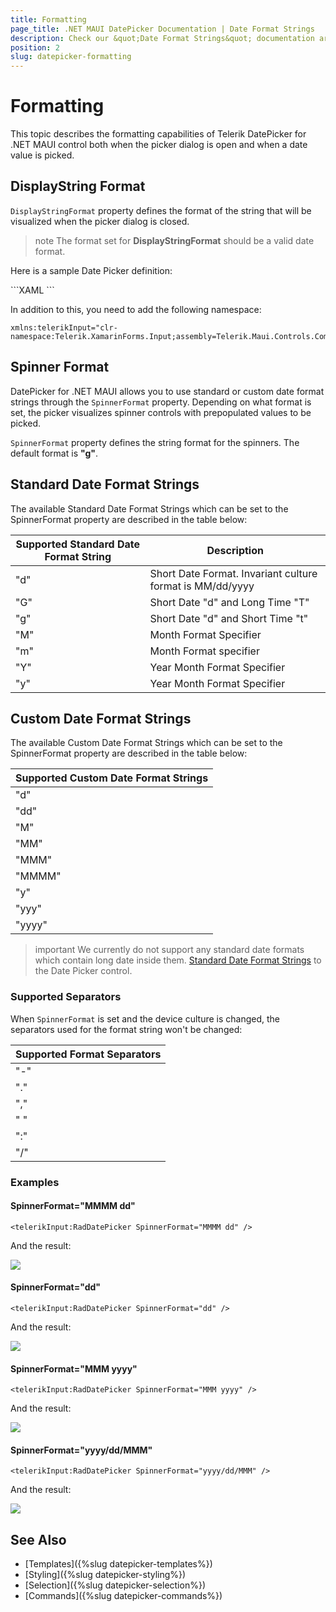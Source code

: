 ```yaml
---
title: Formatting
page_title: .NET MAUI DatePicker Documentation | Date Format Strings
description: Check our &quot;Date Format Strings&quot; documentation article for Telerik DatePicker for .NET MAUI control.
position: 2
slug: datepicker-formatting
---
```


# Formatting

This topic describes the formatting capabilities of Telerik DatePicker for .NET MAUI control both when the picker dialog is open and when a date value is picked.

## DisplayString Format

`DisplayStringFormat` property defines the format of the string that will be visualized when the picker dialog is closed. 

>note The format set for **DisplayStringFormat** should be a valid date format. 

Here is a sample Date Picker definition:

<snippet id='datepicker-keyfeatures-date-defaulthighlighted' />
```XAML
<telerikInput:RadDatePicker DefaultHighlightedDate="2020,05,15"
                            DisplayStringFormat="yyyy/MMM/dd"
                            Placeholder="Pick a date!"
                            SpinnerFormat="dd/MMM/yyyy"
                            AreSpinnerHeadersVisible="False"/>
```

In addition to this, you need to add the following namespace:

```XAML
xmlns:telerikInput="clr-namespace:Telerik.XamarinForms.Input;assembly=Telerik.Maui.Controls.Compatibility"
```

## Spinner Format

DatePicker for .NET MAUI allows you to use standard or custom date format strings through the `SpinnerFormat` property. Depending on what format is set, the picker visualizes spinner controls with prepopulated values to be picked.

`SpinnerFormat` property defines the string format for the spinners. The default format is **"g"**.

## Standard Date Format Strings

The available Standard Date Format Strings which can be set to the SpinnerFormat property are described in the table below:

| Supported Standard Date Format String | Description |
| -------- | -------- |
| "d" | Short Date Format. Invariant culture format is MM/dd/yyyy |
| "G" | Short Date "d" and Long Time "T" |
| "g" | Short Date "d" and Short Time "t" |
| "M" | Month Format Specifier |
| "m" | Month Format specifier |
| "Y" | Year Month Format Specifier |
| "y" | Year Month Format Specifier |

## Custom Date Format Strings

The available Custom Date Format Strings which can be set to the SpinnerFormat property are described in the table below:

| Supported Custom Date Format Strings|
| -------- |
| "d" |
| "dd" |
| "M" |
| "MM" |
| "MMM" |
| "MMMM" |
| "y" |
| "yyy" |
| "yyyy" |

>important We currently do not support any standard date formats which contain long date inside them. [Standard Date Format Strings](https://docs.microsoft.com/en-us/dotnet/standard/base-types/standard-date-and-time-format-strings) to the Date Picker control.

### Supported Separators

When `SpinnerFormat` is set and the device culture is changed, the separators used for the format string won't be changed:

| Supported Format Separators |
| -------- |
| "-" |
| "." |
| "," |
| " " |
| ":" |
| "/" |

### Examples

#### SpinnerFormat="MMMM dd"

```XAML
<telerikInput:RadDatePicker SpinnerFormat="MMMM dd" />
```

And the result:

![](images/datepicker-string-format-mmmm-dd.png)

#### SpinnerFormat="dd"

```XAML
<telerikInput:RadDatePicker SpinnerFormat="dd" />
```

And the result:

![](images/datepicker-string-format-dd.png)

#### SpinnerFormat="MMM yyyy"

```XAML
<telerikInput:RadDatePicker SpinnerFormat="MMM yyyy" />
```

And the result:

![](images/datepicker-string-format-mmm-yyyy.png)

#### SpinnerFormat="yyyy/dd/MMM"

```XAML
<telerikInput:RadDatePicker SpinnerFormat="yyyy/dd/MMM" />
```

And the result:

![](images/datepicker-string-format-yyyy-dd-MMM.png)

## See Also

- [Templates]({%slug datepicker-templates%})
- [Styling]({%slug datepicker-styling%})
- [Selection]({%slug datepicker-selection%})
- [Commands]({%slug datepicker-commands%})
